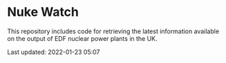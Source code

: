 # Nuke Watch

This repository includes code for retrieving the latest information available on the output of EDF nuclear power plants in the UK.

Last updated: 2022-01-23 05:07